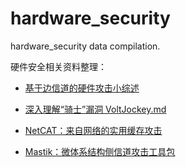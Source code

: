 # hardware_security
hardware_security data compilation.

硬件安全相关资料整理：

- [基于边信道的硬件攻击小综述](https://github.com/sctb512/hardware_security/blob/master/files/基于边信道的硬件攻击小综述.md)

- [深入理解“骑士”漏洞 VoltJockey.md](https://github.com/sctb512/hardware_security/blob/master/files/深入理解“骑士”漏洞%20VoltJockey.md)

- [NetCAT：来自网络的实用缓存攻击](https://github.com/sctb512/hardware_security/blob/master/files/NetCAT：来自网络的实用缓存攻击.md)

- [Mastik：微体系结构侧信道攻击工具包](https://github.com/sctb512/hardware_security/blob/master/files/Mastik：微架构侧信道攻击工具包.md)
